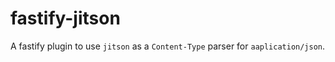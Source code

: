 # fastify-jitson

A fastify plugin to use `jitson` as a `Content-Type` parser for `aaplication/json`.
 
